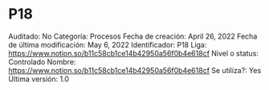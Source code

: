# P18

Auditado: No
Categoría: Procesos
Fecha de creación: April 26, 2022
Fecha de última modificación: May 6, 2022
Identificador: P18
Liga: https://www.notion.so/b11c58cb1ce14b42950a56f0b4e618cf 
Nivel o status: Controlado
Nombre: https://www.notion.so/b11c58cb1ce14b42950a56f0b4e618cf 
Se utiliza?: Yes
Última versión: 1.0